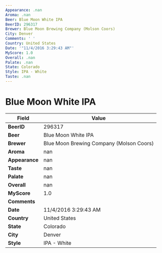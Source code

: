 ```yaml
---
Appearance: .nan
Aroma: .nan
Beer: Blue Moon White IPA
BeerID: 296317
Brewer: Blue Moon Brewing Company (Molson Coors)
City: Denver
Comments: ' '
Country: United States
Date: '"11/4/2016 3:29:43 AM"'
MyScore: 1.0
Overall: .nan
Palate: .nan
State: Colorado
Style: IPA - White
Taste: .nan
---
```


# Blue Moon White IPA

| Field         | Value |
|---------------|-------|
| **BeerID** | 296317 |
| **Beer** | Blue Moon White IPA |
| **Brewer** | Blue Moon Brewing Company (Molson Coors) |
| **Aroma** | nan |
| **Appearance** | nan |
| **Taste** | nan |
| **Palate** | nan |
| **Overall** | nan |
| **MyScore** | 1.0 |
| **Comments** |   |
| **Date** | 11/4/2016 3:29:43 AM |
| **Country** | United States |
| **State** | Colorado |
| **City** | Denver |
| **Style** | IPA - White |
